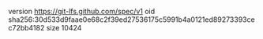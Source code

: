 version https://git-lfs.github.com/spec/v1
oid sha256:30d533d9faae0e68c2f39ed27536175c5991b4a0121ed89273393cec72bb4182
size 10424
